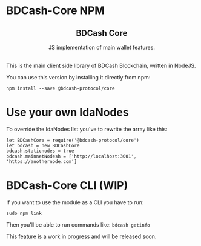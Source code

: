 # BDCash-Core NPM

<h2 style="text-align: center;"><a id="user-content-bdcash-identity-framework" class="anchor" href="https://github.com/BDCashProtocol/bdcash-identity-framework/new/master?readme=1#bdcash-identity-framework" aria-hidden="true"></a><strong>BDCash Core</strong></h2>
<p style="text-align: center;">JS implementation of main wallet features.</p>


<br>This is the main client side library of BDCash Blockchain, written in NodeJS.

You can use this version by installing it directly from npm:

```npm install --save @bdcash-protocol/core```

# Use your own IdaNodes

To override the IdaNodes list you've to rewrite the array like this:

```
let BDCashCore = require('@bdcash-protocol/core')
let bdcash = new BDCashCore
bdcash.staticnodes = true
bdcash.mainnetNodesh = ['http://localhost:3001', 'https://anothernode.com']
```

# BDCash-Core CLI (WIP)

If you want to use the module as a CLI you have to run:

```sudo npm link```

Then you'll be able to run commands like:
```bdcash getinfo```

This feature is a work in progress and will be released soon.
